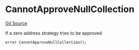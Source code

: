 # CannotApproveNullCollection
[Git Source](https://github.com/FloorDAO/floor-v2/blob/c8169a0594ad07a37d169672a50f4155c41be809/src/contracts/collections/CollectionRegistry.sol)

If a zero address strategy tries to be approved


```solidity
error CannotApproveNullCollection();
```

